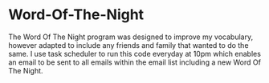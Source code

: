 # Word-Of-The-Night
The Word Of The Night program was designed to improve my vocabulary, however adapted to include any friends and family that wanted to do the same. I use task scheduler to run this code everyday at 10pm which enables an email to be sent to all emails within the email list including a new Word Of The Night.
